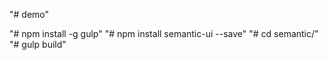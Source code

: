 "# demo"

"# npm install -g gulp"
"# npm install semantic-ui --save"
"# cd semantic/"
"# gulp build"
